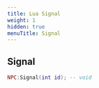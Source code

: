 ```yaml
---
title: Lua Signal
weight: 1
hidden: true
menuTitle: Signal
---
```

## Signal
```lua
NPC:Signal(int id); -- void
```